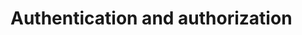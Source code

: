 # Authentication and authorization

<!--![til](../assets/cat.gif)s
<img src="../assets/cat.gif" alt="drawing" width="500"/>-->


